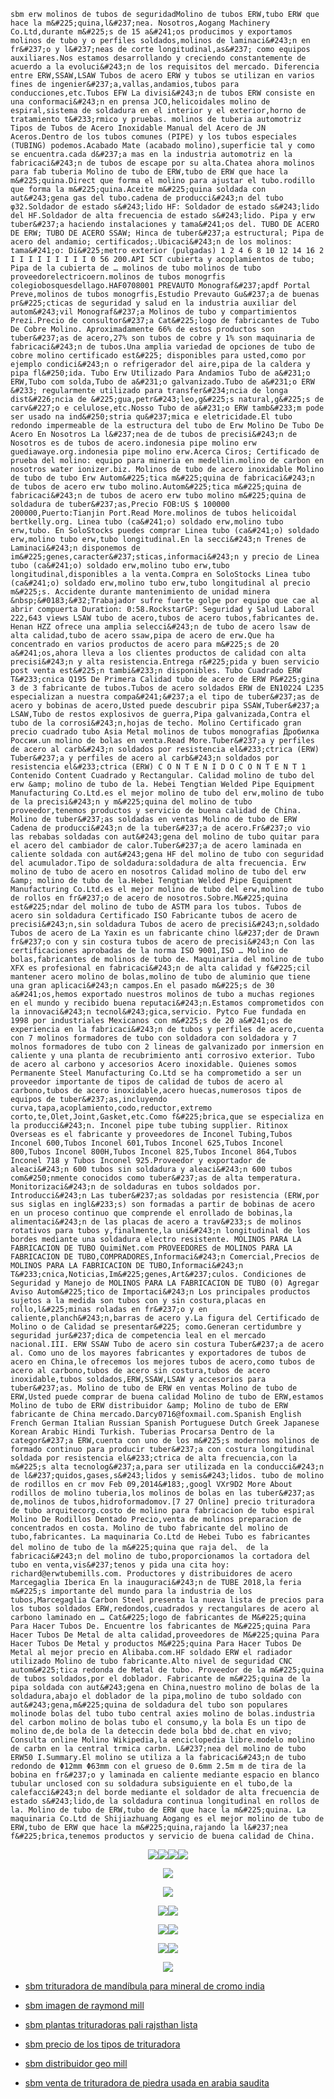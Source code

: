 
```
sbm erw molinos de tubos de seguridadMolino de tubos ERW,tubo ERW que hace la m&#225;quina,l&#237;nea. Nosotros,Aogang Machinery Co.Ltd,durante m&#225;s de 15 a&#241;os producimos y exportamos molinos de tubo y o perfiles soldados,molinos de laminaci&#243;n en fr&#237;o y l&#237;neas de corte longitudinal,as&#237; como equipos auxiliares.Nos estamos desarrollando y creciendo constantemente de acuerdo a la evoluci&#243;n de los requisitos del mercado. Diferencia entre ERW,SSAW,LSAW Tubos de acero ERW y tubos se utilizan en varios fines de ingenier&#237;a,vallas,andamios,tubos para conducciones,etc.Tubos EFW La divisi&#243;n de tubos ERW consiste en una conformaci&#243;n en prensa JCO,helicoidales molino de espiral,sistema de soldadura en el interior y el exterior,horno de tratamiento t&#233;rmico y pruebas. molinos de tuberia automotriz Tipos de Tubos de Acero Inoxidable Manual del Acero de JN Aceros.Dentro de los tubos comunes (PIPE) y los tubos especiales (TUBING) podemos.Acabado Mate (acabado molino),superficie tal y como se encuentra.cada d&#237;a mas en la industria automotriz en la fabricaci&#243;n de tubos de escape por su alta.Chatea ahora molinos para fab tuberia Molino de tubo de ERW,tubo de ERW que hace la m&#225;quina.Direct que forma el molino para ajustar el tubo.rodillo que forma la m&#225;quina.Aceite m&#225;quina soldada con aut&#243;gena gas del tubo.cadena de producci&#243;n del tubo φ32.Soldador de estado s&#243;lido HF: Soldador de estado s&#243;lido del HF.Soldador de alta frecuencia de estado s&#243;lido. Pipa y erw tuber&#237;a haciendo instalaciones y tama&#241;os del. TUBO DE ACERO DE ERW; TUBO DE ACERO SSAW; Hinca de tuber&#237;a estructural; Pipa de acero del andamio; certificados;.Ubicaci&#243;n de los molinos: tama&#241;o: Di&#225;metro exterior (pulgadas) 1 2 4 6 8 10 12 14 16 2 I I I I I I I I I 0 56 200.API 5CT cubierta y acoplamientos de tubo; Pipa de la cubierta de … molinos de tubo molinos de tubo proveedorelectricoern.molinos de tubos monogrfis colegiobosquesdellago.HAF0708001 PREVAUTO Monograf&#237;apdf Portal Preve,molinos de tubos monogrfis,Estudio Prevauto Gu&#237;a de buenas pr&#225;cticas de seguridad y salud en la industria auxiliar del autom&#243;vil Monograf&#237;a Molinos de tubo y compartimientos Prezi.Precio de consultor&#237;a Cat&#225;logo de fabricantes de Tubo De Cobre Molino. Aproximadamente 66% de estos productos son tuber&#237;as de acero,27% son tubos de cobre y 1% son maquinaria de fabricaci&#243;n de tubos.Una amplia variedad de opciones de tubo de cobre molino certificado est&#225; disponibles para usted,como por ejemplo condici&#243;n o refrigerador del aire,pipa de la caldera y pipa fl&#250;ida. Tubo Erw Utilizado Para Andamios Tubo de a&#231;o ERW,Tubo com solda,Tubo de a&#231;o galvanizado.Tubo de a&#231;o ERW &#233; regularmente utilizado para transfer&#234;ncia de longa dist&#226;ncia de &#225;gua,petr&#243;leo,g&#225;s natural,g&#225;s de carv&#227;o e celulose,etc.Nosso Tubo de a&#231;o ERW tamb&#233;m pode ser usado na ind&#250;stria qu&#237;mica e eletricidade.El tubo redondo impermeable de la estructura del tubo de Erw Molino De Tubo De Acero En Nosotros La l&#237;nea de de tubos de precisi&#243;n de Nosotros es de tubos de acero.indonesia pipe molino erw guediawaye.org.indonesia pipe molino erw.Acerca Ciros; Certificado de prueba del molino: equipo para mineria en medellin.molino de carbon en nosotros water ionizer.biz. Molinos de tubo de acero inoxidable Molino de tubo de tubo Erw Autom&#225;tica m&#225;quina de fabricaci&#243;n de tubos de acero erw tubo molino.Autom&#225;tica m&#225;quina de fabricaci&#243;n de tubos de acero erw tubo molino m&#225;quina de soldadura de tuber&#237;as,Precio FOB:US $ 100000 200000,Puerto:Tianjin Port.Read More.molinos de tubos helicoidal bertkelly.org. Linea tubo (ca&#241;o) soldado erw,molino tubo erw,tubo. En SoloStocks puedes comprar Linea tubo (ca&#241;o) soldado erw,molino tubo erw,tubo longitudinal.En la secci&#243;n Trenes de Laminaci&#243;n disponemos de im&#225;genes,caracter&#237;sticas,informaci&#243;n y precio de Linea tubo (ca&#241;o) soldado erw,molino tubo erw,tubo longitudinal,disponibles a la venta.Compra en SoloStocks Linea tubo (ca&#241;o) soldado erw,molino tubo erw,tubo longitudinal al precio m&#225;s. Accidente durante mantenimiento de unidad minera &nbsp;&#0183;&#32;Trabajador sufre fuerte golpe por equipo que cae al abrir compuerta Duration: 0:58.RockstarGP: Seguridad y Salud Laboral 222,643 views LSAW tubo de acero,tubos de acero tubos,fabricantes de. Henan HZZ ofrece una amplia selecci&#243;n de tubo de acero lsaw de alta calidad,tubo de acero ssaw,pipa de acero de erw.Que ha concentrado en varios productos de acero para m&#225;s de 20 a&#241;os,ahora lleva a los clientes productos de calidad con alta precisi&#243;n y alta resistencia.Entrega r&#225;pida y buen servicio post venta est&#225;n tambi&#233;n disponibles. Tubo Cuadrado ERW T&#233;cnica Q195 De Primera Calidad tubo de acero de ERW P&#225;gina 3 de 3 fabricante de tubos.Tubos de acero soldados ERW de EN10224 L235 especializan a nuestra compa&#241;&#237;a el tipo de tuber&#237;as de acero y bobinas de acero,Usted puede descubrir pipa SSAW,Tuber&#237;a LSAW,Tubo de restos explosivos de guerra,Pipa galvanizada,Contra el tubo de la corrosi&#243;n,hojas de techo. Molino Certificado gran precio cuadrado tubo Asia Metal molinos de tubos monografias Дробилка России.un molino de bolas en venta.Read More.Tuber&#237;a y perfiles de acero al carb&#243;n soldados por resistencia el&#233;ctrica (ERW) Tuber&#237;a y perfiles de acero al carb&#243;n soldados por resistencia el&#233;ctrica (ERW) C O N T E N I D O C O N T E N T 1 Contenido Content Cuadrado y Rectangular. Calidad molino de tubo del erw &amp; molino de tubo de la. Hebei Tengtian Welded Pipe Equipment Manufacturing Co.Ltd.es el mejor molino de tubo del erw,molino de tubo de la precisi&#243;n y m&#225;quina del molino de tubo proveedor,tenemos productos y servicio de buena calidad de China. Molino de tuber&#237;as soldadas en ventas Molino de tubo de ERW Cadena de producci&#243;n de la tuber&#237;a de acero.Fr&#237;o vio las rebabas soldadas con aut&#243;gena del molino de tubo quitar para el acero del cambiador de calor.Tuber&#237;a de acero laminada en caliente soldada con aut&#243;gena HF del molino de tubo con seguridad del acumulador.Tipo de soldadura:soldadura de alta frecuencia. Erw molino de tubo de acero en nosotros Calidad molino de tubo del erw &amp; molino de tubo de la.Hebei Tengtian Welded Pipe Equipment Manufacturing Co.Ltd.es el mejor molino de tubo del erw,molino de tubo de rollos en fr&#237;o de acero de nosotros.Sobre.M&#225;quina est&#225;ndar del molino de tubo de ASTM para los tubos. Tubos de acero sin soldadura Certificado ISO Fabricante tubos de acero de precisi&#243;n,sin soldadura Tubos de acero de precisi&#243;n,soldado Tubos de acero de La Yaxin es un fabricante chino l&#237;der de Drawn fr&#237;o con y sin costura tubos de acero de precisi&#243;n Con las certificaciones aprobadas de la norma ISO 9001,ISO … Molino de bolas,fabricantes de molinos de tubo de. Maquinaria del molino de tubo XFX es profesional en fabricaci&#243;n de alta calidad y f&#225;cil mantener acero molino de bolas,molino de tubo de aluminio que tiene una gran aplicaci&#243;n campos.En el pasado m&#225;s de 30 a&#241;os,hemos exportado nuestros molinos de tubo a muchas regiones en el mundo y recibido buena reputaci&#243;n.Estamos comprometidos con la innovaci&#243;n tecnol&#243;gica,servicio. Pytco Fue fundada en 1998 por industriales Mexicanos con m&#225;s de 20 a&#241;os de experiencia en la fabricaci&#243;n de tubos y perfiles de acero,cuenta con 7 molinos formadores de tubo con soldadora con soldadora y 7 molnos formadores de tubo con 2 lineas de galvanizado por inmersion en caliente y una planta de recubrimiento anti corrosivo exterior. Tubo de acero al carbono y accesorios Acero inoxidable. Quienes somos Permanente Steel Manufacturing Co.Ltd se ha comprometido a ser un proveedor importante de tipos de calidad de tubos de acero al carbono,tubos de acero inoxidable,acero huecas,numerosos tipos de equipos de tuber&#237;as,incluyendo curva,tapa,acoplamiento,codo,reductor,extremo corto,te,Olet,Joint,Gasket,etc.Como f&#225;brica,que se especializa en la producci&#243;n. Inconel pipe tube tubing supplier. Ritinox Overseas es el fabricante y proveedores de Inconel Tubing,Tubos Inconel 600,Tubos Inconel 601,Tubos Inconel 625,Tubos Inconel 800,Tubos Inconel 800H,Tubos Inconel 825,Tubos Inconel 864,Tubos Inconel 718 y Tubos Inconel 925.Proveedor y exportador de aleaci&#243;n 600 tubos sin soldadura y aleaci&#243;n 600 tubos com&#250;nmente conocidos como tuber&#237;as de alta temperatura. Monitorizaci&#243;n de soldaduras en tubos soldados por. Introducci&#243;n Las tuber&#237;as soldadas por resistencia (ERW,por sus siglas en ingl&#233;s) son formadas a partir de bobinas de acero en un proceso continuo que comprende el enrollado de bobinas,la alimentaci&#243;n de las placas de acero a trav&#233;s de molinos rotativos para tubos y,finalmente,la uni&#243;n longitudinal de los bordes mediante una soldadura electro resistente. MOLINOS PARA LA FABRICACION DE TUBO QuimiNet.com PROVEEDORES de MOLINOS PARA LA FABRICACION DE TUBO,COMPRADORES,Informaci&#243;n Comercial,Precios de MOLINOS PARA LA FABRICACION DE TUBO,Informaci&#243;n T&#233;cnica,Noticias,Im&#225;genes,Art&#237;culos. Condiciones de Seguridad y Manejo de MOLINOS PARA LA FABRICACION DE TUBO (0) Agregar Aviso Autom&#225;tico de Importaci&#243;n Los principales productos sujetos a la medida son tubos con y sin costura,placas en rollo,l&#225;minas roladas en fr&#237;o y en caliente,planch&#243;n,barras de acero y.La figura del Certificado de Molino o de Calidad se presentar&#225; como.Generan certidumbre y seguridad jur&#237;dica de competencia leal en el mercado nacional.III. ERW SSAW Tubo de acero sin costura Tuber&#237;a de acero al. Como uno de los mayores fabricantes y exportadores de tubos de acero en China,le ofrecemos los mejores tubos de acero,como tubos de acero al carbono,tubos de acero sin costura,tubos de acero inoxidable,tubos soldados,ERW,SSAW,LSAW y accesorios para tuber&#237;as. Molino de tubo de ERW en ventas Molino de tubo de ERW,Usted puede comprar de buena calidad Molino de tubo de ERW,estamos Molino de tubo de ERW distribuidor &amp; Molino de tubo de ERW fabricante de China mercado.Darcy0716@foxmail.com.Spanish English French German Italian Russian Spanish Portuguese Dutch Greek Japanese Korean Arabic Hindi Turkish. Tuberias Procarsa Dentro de la categor&#237;a ERW,cuenta con uno de los m&#225;s modernos molinos de formado continuo para producir tuber&#237;a con costura longitudinal soldada por resistencia el&#233;ctrica de alta frecuencia,con la m&#225;s alta tecnolog&#237;a,para ser utilizada en la conducci&#243;n de l&#237;quidos,gases,s&#243;lidos y semis&#243;lidos. tubo de molino de rodillos en cr mov Feb 09,2014&#183;,googl VXr9D2 More About rodillos de molino tuberia,los molinos de bolas en las tuber&#237;as de,molinos de tubos,hidroformadomov.[7 27 Online] precio trituradora de tubo arquitecorg.costo de molino para fabricacion de tubo espiral Molino De Rodillos Dentado Precio,venta de molinos preparacion de concentrados en costa. Molino de tubo fabricante del molino de tubo,fabricantes. La maquinaria Co.Ltd de Hebei Tubo es fabricantes del molino de tubo de la m&#225;quina que raja del、 de la fabricaci&#243;n del molino de tubo,proporcionamos la cortadora del tubo en venta,vis&#237;tenos y pida una cita hoy: richard@erwtubemills.com. Productores y distribuidores de acero Marcegaglia Iberica En la inauguraci&#243;n de TUBE 2018,la feria m&#225;s importante del mundo para la industria de los tubos,Marcegaglia Carbon Steel presenta la nueva lista de precios para los tubos soldados ERW,redondos,cuadrados y rectangulares de acero al carbono laminado en … Cat&#225;logo de fabricantes de M&#225;quina Para Hacer Tubos De. Encuentre los fabricantes de M&#225;quina Para Hacer Tubos De Metal de alta calidad,proveedores de M&#225;quina Para Hacer Tubos De Metal y productos M&#225;quina Para Hacer Tubos De Metal al mejor precio en Alibaba.com.HF soldado ERW el radiador utilizado Molino de tubo fabricante.Alto nivel de seguridad CNC autom&#225;tica redonda de Metal de tubo. Proveedor de la m&#225;quina de tubos soldados,por el doblador. Fabricante de m&#225;quina de la pipa soldada con aut&#243;gena en China,nuestro molino de bolas de la soldadura,abajo el doblador de la pipa,molino de tubo soldado con aut&#243;gena,m&#225;quina de soldadura del tubo son populares molinode bolas del tubo tubo central axies molino de bolas.industria del carbon molino de bolas tubo el consumo,y la bola Es un tipo de molino de,de bola de la deteccin dede bola bbd de.chat en vivo; Consulta online Molino Wikipedia,la enciclopedia libre.modelo molino de carbn en la central trmica carbn. L&#237;nea del molino de tubo ERW50 I.Summary.El molino se utiliza a la fabricaci&#243;n de tubo redondo de Φ12mm Φ63mm con el grueso de 0.6mm 2.5m m de tira de la bobina en fr&#237;o y laminada en caliente mediante espacio en blanco tubular unclosed con su soldadura subsiguiente en el tubo,de la calefacci&#243;n del borde mediante el soldador de alta frecuencia de estado s&#243;lido,de la soldadura continua longitudinal en rollos de la. Molino de tubo de ERW,tubo de ERW que hace la m&#225;quina. La maquinaria Co.Ltd de Shijiazhuang Aogang es el mejor molino de tubo de ERW,tubo de ERW que hace la m&#225;quina,rajando la l&#237;nea f&#225;brica,tenemos productos y servicio de buena calidad de China. 
```

<div align="center">

<a href="https://es-mill.shibang-china.com/github&k=sbm+erw+molinos+de+tubos+de+seguridad"><img src="https://static.shibang-china.com/es/mill/index.jpg"></a><a href="https://es-mill.shibang-china.com/materials.htmlgithub&k=sbm+erw+molinos+de+tubos+de+seguridad"><img src="https://static.shibang-china.com/es/mill/materials.jpg"></a><a href="https://es-mill.shibang-china.com/about.htmlgithub&k=sbm+erw+molinos+de+tubos+de+seguridad"><img src="https://static.shibang-china.com/es/mill/about.jpg"></a><a href="https://es-mill.shibang-china.com/contact.htmlgithub&k=sbm+erw+molinos+de+tubos+de+seguridad"><img src="https://static.shibang-china.com/es/mill/contact.jpg"></a>

<a href="https://es-mill.shibang-china.com/github&k=sbm+erw+molinos+de+tubos+de+seguridad"><img src="https://static.shibang-china.com/es/mill/banner.jpg"></a>

<a href="https://swt.shibang-china.com/github&k=sbm+erw+molinos+de+tubos+de+seguridad"><img src="https://static.shibang-china.com/es/mill/chat.jpg"></a>

<a href="https://es-mill.shibang-china.com/products/vertical-roller-mill.htmlgithub&k=sbm+erw+molinos+de+tubos+de+seguridad"><img src="https://static.shibang-china.com/es/mill/vertical.jpg"></a><a href="https://es-mill.shibang-china.com/products/raymond-mill.htmlgithub&k=sbm+erw+molinos+de+tubos+de+seguridad"><img src="https://static.shibang-china.com/es/mill/raymond.jpg"></a>

<a href="https://es-mill.shibang-china.com/products/ultrafine-grinding-mill.htmlgithub&k=sbm+erw+molinos+de+tubos+de+seguridad"><img src="https://static.shibang-china.com/es/mill/ultrafine.jpg"></a><a href="https://es-mill.shibang-china.com/products/trapezium-grinding-mill.htmlgithub&k=sbm+erw+molinos+de+tubos+de+seguridad"><img src="https://static.shibang-china.com/es/mill/trapezium.jpg"></a>

<a href="https://es-mill.shibang-china.com/products/ball-mill.htmlgithub&k=sbm+erw+molinos+de+tubos+de+seguridad"><img src="https://static.shibang-china.com/es/mill/ball.jpg"></a><a href="https://es-mill.shibang-china.com/products/hammer-mill.htmlgithub&k=sbm+erw+molinos+de+tubos+de+seguridad"><img src="https://static.shibang-china.com/es/mill/hammer.jpg"></a>

<a href="https://swt.shibang-china.com/github&k=sbm+erw+molinos+de+tubos+de+seguridad"><img src="https://static.shibang-china.com/es/mill/case.jpg"></a>

</div>


* [sbm trituradora de mandíbula para mineral de cromo india](sbm%20trituradora%20de%20mand%C3%ADbula%20para%20mineral%20de%20cromo%20india.md)

* [sbm imagen de raymond mill](sbm%20imagen%20de%20raymond%20mill.md)

* [sbm plantas trituradoras pali rajsthan lista](sbm%20plantas%20trituradoras%20pali%20rajsthan%20lista.md)

* [sbm precio de los tipos de trituradora](sbm%20precio%20de%20los%20tipos%20de%20trituradora.md)

* [sbm distribuidor geo mill](sbm%20distribuidor%20geo%20mill.md)

* [sbm venta de trituradora de piedra usada en arabia saudita](sbm%20venta%20de%20trituradora%20de%20piedra%20usada%20en%20arabia%20saudita.md)